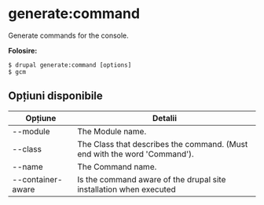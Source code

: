 # generate:command
Generate commands for the console.

**Folosire:**
```
$ drupal generate:command [options]
$ gcm  
```

## Opțiuni disponibile
Opțiune | Detalii
-------|-------------
--module | The Module name.
--class | The Class that describes the command. (Must end with the word 'Command').
--name | The Command name.
--container-aware | Is the command aware of the drupal site installation when executed
